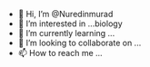 - 👋 Hi, I’m @Nuredinmurad
- 👀 I’m interested in ...biology
- 🌱 I’m currently learning ...
- 💞️ I’m looking to collaborate on ...
- 📫 How to reach me ...

<!---
Nuredinmurad/Nuredinmurad is a ✨ special ✨ repository because its `README.md` (this file) appears on your GitHub profile.
You can click the Preview link to take a look at your changes.
--->
